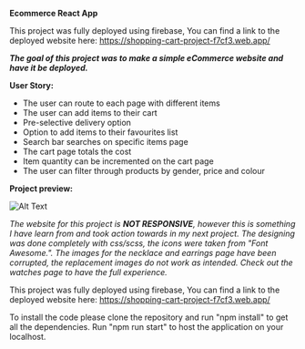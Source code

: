 **Ecommerce React App**

This project was fully deployed using firebase,
You can find a link to the deployed website here: https://shopping-cart-project-f7cf3.web.app/

_**The goal of this project was to make a simple eCommerce website and have it be deployed.**_

**User Story:**
- The user can route to each page with different items
- The user can add items to their cart
- Pre-selective delivery option
- Option to add items to their favourites list
- Search bar searches on specific items page
- The cart page totals the cost
- Item quantity can be incremented on the cart page
- The user can filter through products by gender, price and colour

**Project preview:**

![Alt Text](https://i.gyazo.com/44fc99f8ce0594f90243e752f1b4c365.png)

_The website for this project is **NOT RESPONSIVE**, however this is something I have learn from and took action towards in my next project._
*The designing was done completely with css/scss, the icons were taken from "Font Awesome.".*
*The images for the necklace and earrings page have been corrupted, the replacement images do not work as intended. Check out the watches page to have the full experience.*

This project was fully deployed using firebase,
You can find a link to the deployed website here: https://shopping-cart-project-f7cf3.web.app/

To install the code please clone the repository and run "npm install" to get all the dependencies. Run "npm run start" to host the application on your localhost.
